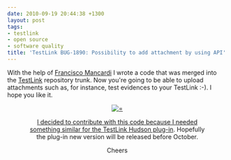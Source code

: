 ```yaml
---
date: 2010-09-19 20:44:38 +1300
layout: post
tags:
- testlink
- open source
- software quality
title: 'TestLink BUG-1890: Possibility to add attachment by using API'
---
```


With the help of <a title="Francisco Mancardi's Linkedin." href="http://it.linkedin.com/pub/francisco-mancardi/18/441/2b9">Francisco Mancardi</a> I wrote a code that was merged into the <a title="TestLink" href="http://www.teamst.org/">TestLink</a> repository trunk. Now you're going to be able to upload attachments such as, for instance, test evidences to your TestLink :-). I hope you like it.

<div class='row'>
<div class="ui container" style='text-align: center;'>
<figure>
<a href="{{assets.testlink_logo_2}}" rel="prettyPhoto" class="thumbnail" title="">
<img class="ui fluid image" src="{{assets.testlink_logo_2}}" alt="=" />


I decided to contribute with this code because I needed something similar for the <a title="TestLink Hudson Plug-In" href="http://wiki.hudson-ci.org/display/HUDSON/TestLink+Plugin">TestLink Hudson plug-in</a>. Hopefully the plug-in new version will be released before October.

Cheers
